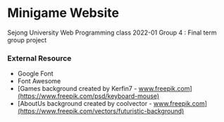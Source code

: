 # Minigame Website

Sejong University Web Programming class
2022-01 Group 4 : Final term group project

### External Resource

- Google Font
- Font Awesome
- [Games background created by Kerfin7 - www.freepik.com](https://www.freepik.com/psd/keyboard-mouse)
- [AboutUs background created by coolvector - www.freepik.com](https://www.freepik.com/vectors/futuristic-background)
